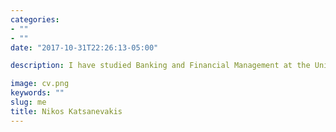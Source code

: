 ```yaml
---
categories:
- ""
- ""
date: "2017-10-31T22:26:13-05:00"

description: I have studied Banking and Financial Management at the University of Piraeus in Greece where I have lived most of my life. For the past 9 months I completed my mandatory service to the Greek army and currently I am part of the Masters in Financial Analysis cohort at London Business School. I have done two internships in IB at Alantra, particularly in the NPL portfolio sales sector. During my time at the firm, I was assigned to both sell and buy side projects with Greek and International clients. Using my experience at Alantra, I co-founded my university’s Finance Club and served as vice-president, with a goal to provide a link between the job market and academia. I also represented my university and eventually Greece at the CFA Global Research Challenge where we won nationally and went on to become the first and only Greek team to ever reach the EMEA finals. Combining my experience at Alantra and the valuation project of the CFA challenge, I am certain that I want to pursue IB post graduation. Finally aside from my professional endeavours, I play music. I am the lead singer and guitarist in a rock band.

image: cv.png
keywords: ""
slug: me
title: Nikos Katsanevakis
---
```


